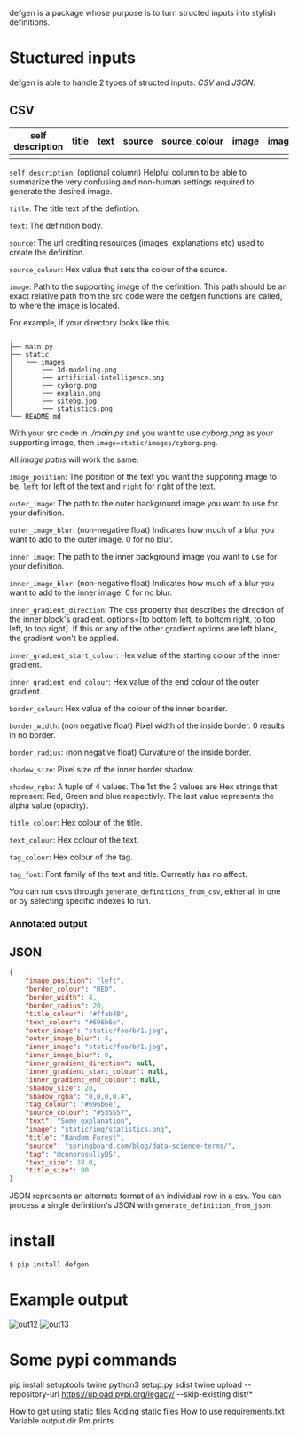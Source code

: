defgen is a package whose purpose is to turn structed inputs into stylish definitions.

# Stuctured inputs

defgen is able to handle 2 types of structed inputs: _CSV_ and _JSON_.

## CSV

| self description | title | text | source | source_colour | image | image_position | outer_image | outer_image_blur | inner_image | inner_image_blur | inner_gradient_direction | inner_gradient_start_colour | inner_gradient_end_colour | border_colour | border_width | border_radius | shadow_size | shadow_rgba | title_colour | text_colour | tag_colour | tag | font |
|------------------|-------|------|--------|---------------|-------|----------------|-------------|------------------|-------------|------------------|--------------------------|-----------------------------|---------------------------|---------------|--------------|---------------|-------------|-------------|--------------|-------------|------------|-----|------|
|                  |       |      |        |               |       |                |             |                  |             |                  |                          |                             |                           |               |              |               |             |             |              |             |            |     |      |

`self description`: (optional column) Helpful column to be able to summarize the very confusing and non-human settings required to generate the desired image.

`title`: The title text of the defintion.

`text`: The definition body.

`source`: The url crediting resources (images, explanations etc) used to create the definition.

`source_colour`: Hex value that sets the colour of the source.

`image`: Path to the supporting image of the definition. This path should be an exact relative path from the src code were the defgen functions are called, to where the image is located.

For example, if your directory looks like this.

```
.
├── main.py
├── static
│   └── images
│       ├── 3d-modeling.png
│       ├── artificial-intelligence.png
│       ├── cyborg.png
│       ├── explain.png
│       ├── sitebg.jpg
│       └── statistics.png
└── README.md
```

With your src code in _./main.py_ and you want to use _cyborg.png_ as your supporting image, then `image=static/images/cyborg.png`.

All _image paths_ will work the same.

`image_position`: The position of the text you want the supporing image to be. `left` for left of the text and `right` for right of the text.

`outer_image`: The path to the outer background image you want to use for your definition.

`outer_image_blur`: (non-negative float) Indicates how much of a blur you want to add to the outer image. 0 for no blur.

`inner_image`: The path to the inner background image you want to use for your definition.

`inner_image_blur`: (non-negative float) Indicates how much of a blur you want to add to the inner image. 0 for no blur.

`inner_gradient_direction`: The css property that describes the direction of the inner block's gradient. options=[to bottom left, to bottom right, to top left, to top right]. If this or any of the other gradient options are left blank, the gradient won't be applied.

`inner_gradient_start_colour`: Hex value of the starting colour of the inner gradient.

`inner_gradient_end_colour`: Hex value of the end colour of the outer gradient.

`border_colour`: Hex value of the colour of the inner boarder.

`border_width`: (non negative float) Pixel width of the inside border. 0 results in no border.

`border_radius`: (non negative float) Curvature of the inside border.

`shadow_size`: Pixel size of the inner border shadow.

`shadow_rgba`: A tuple of 4 values. The 1st the 3 values are Hex strings that represent Red, Green and blue respectivly. The last value represents the alpha value (opacity).

`title_colour`: Hex colour of the title.

`text_colour`: Hex colour of the text.

`tag_colour`: Hex colour of the tag.

`tag_font`: Font family of the text and title. Currently has no affect.

You can run csvs through `generate_definitions_from_csv`, either all in one or by selecting specific indexes to run.

### Annotated output

## JSON

```JSON
{
    "image_position": "left",
    "border_colour": "RED",
    "border_width": 4,
    "border_radius": 20,
    "title_colour": "#ffab40",
    "text_colour": "#696b6e",
    "outer_image": "static/foo/b/1.jpg",
    "outer_image_blur": 4,
    "inner_image": "static/foo/b/1.jpg",
    "inner_image_blur": 0,
    "inner_gradient_direction": null,
    "inner_gradient_start_colour": null,
    "inner_gradient_end_colour": null,
    "shadow_size": 20,
    "shadow_rgba": "0,0,0,0.4",
    "tag_colour": "#696b6e",
    "source_colour": "#535557",
    "text": "Some explanation",
    "image": "static/img/statistics.png",
    "title": "Random Forest",
    "source": "springboard.com/blog/data-science-terms/",
    "tag": "@conorosullyDS",
    "text_size": 38.0,
    "title_size": 80
}
```

JSON represents an alternate format of an individual row in a csv. You can process a single definition's JSON with `generate_definition_from_json`.

# install
```
$ pip install defgen
```

# Example output
![out12](https://user-images.githubusercontent.com/41017214/109725016-313a4280-7bb9-11eb-91fb-8389f41eae44.jpg)
![out13](https://user-images.githubusercontent.com/41017214/109725093-4a42f380-7bb9-11eb-80c2-7a572e35ac53.jpg)

# Some pypi commands

pip install setuptools twine
python3 setup.py sdist
twine upload --repository-url https://upload.pypi.org/legacy/ --skip-existing dist/*

How to get using static files
Adding static files
How to use requirements.txt
Variable output dir
Rm prints